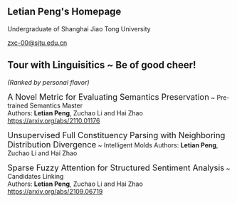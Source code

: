 ## Letian Peng's Homepage

Undergraduate of Shanghai Jiao Tong University

zxc-00@sjtu.edu.cn

## Tour with Linguisitics ~ Be of good cheer! 
*(Ranked by personal flavor)* 
 
<font size=4>A Novel Metric for Evaluating Semantics Preservation</font> 
~ Pre-trained Semantics Master <br>
Authors: **Letian Peng**, Zuchao Li and Hai Zhao <br>
https://arxiv.org/abs/2110.01176 

<font size=4>Unsupervised Full Constituency Parsing with Neighboring Distribution Divergence</font> 
~ Intelligent Molds
Authors: **Letian Peng**, Zuchao Li and Hai Zhao <br>

<font size=4>Sparse Fuzzy Attention for Structured Sentiment Analysis</font> 
~ Candidates Linking <br>
Authors: **Letian Peng**, Zuchao Li and Hai Zhao <br>
https://arxiv.org/abs/2109.06719  
